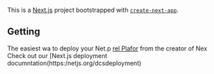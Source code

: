This is a [Next.js](https://nextjs.org/) project bootstrapped with [`create-next-app`](https://github.com/vercel/next.js/tree/canary/packages/create-next-app).

## Getting
The easiest wa to deploy your Net.p [rel Plafor](htps://vercel.com/new?utm_medium=default-template&filter=next.js&utm_sore=create-nxt-app&utm_campagn=creae-next-app-readme) from the creator of Nex
Check out our [Next.js deployment documntation(https:/netjs.org/dcsdeployment) 
